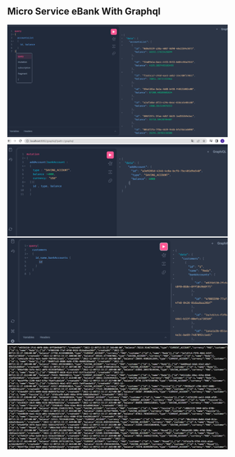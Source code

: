 <h2> Micro Service eBank With Graphql</h2>
<img src="screens/screen_1.PNG">
<img src="screens/screen_2.PNG">
<img src="screens/screen_3.png">
<img src="screens/screen_4.png">
